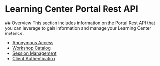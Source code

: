 # Learning Center Portal Rest API

#<!-- Do not use special characters in topic titles. They can cause exports and localization packaging to fail. -->#  <!-- Add an anchor ID unless you have reason not to: |<a id="NAME"></a>| -->Overview
This section includes information on<!-- |information about| is preferred. --> the Portal Rest API that you can leverage
to gain information and manage your Learning Center instance:

- [Anonymous Access](anonymous-access.md)
- [Workshop Catalog](workshops-catalog.md)
- [Session Management](session-management.md)
 - [Client Authentication](client-authentication.md)
